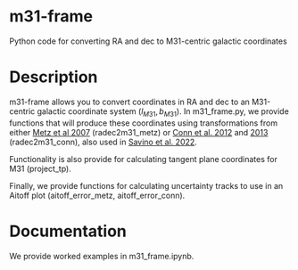 # m31-frame
Python code for converting RA and dec to M31-centric galactic coordinates

# Description

m31-frame allows you to convert coordinates in RA and dec to an M31-centric galactic coordinate system ($l_{M31}, b_{M31}$). In m31_frame.py, we provide functions that will produce these coordinates using transformations from either [Metz et al 2007](https://ui.adsabs.harvard.edu/abs/2007MNRAS.374.1125M/abstract) (radec2m31_metz) or [Conn et al. 2012](https://ui.adsabs.harvard.edu/abs/2012ApJ...758...11C/abstract) and [2013](https://ui.adsabs.harvard.edu/abs/2013ApJ...766..120C/abstract) (radec2m31_conn), also used in [Savino et al. 2022](https://ui.adsabs.harvard.edu/abs/2022ApJ...938..101S/abstract).

Functionality is also provide for calculating tangent plane coordinates for M31 (project_tp). 

Finally, we provide functions for calculating uncertainty tracks to use in an Aitoff plot (aitoff_error_metz, aitoff_error_conn).

# Documentation

We provide worked examples in m31_frame.ipynb.
